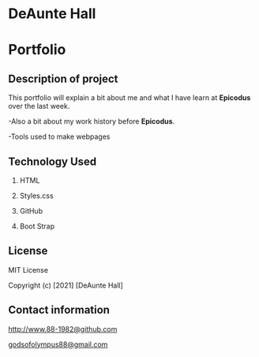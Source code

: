# DeAunte Hall

# Portfolio 

## Description of project 
 
 
 This portfolio will explain a bit about me and what I have learn at **Epicodus** over the last week.
 
 
  -Also a bit about my work history before **Epicodus**.
  
  
  -Tools used to make webpages
  
  
  ## Technology Used
  
  
  1. HTML
  
  2. Styles.css
 
  3. GitHub
  
  4. Boot Strap
  
  ## License
  
MIT License

Copyright (c) [2021] [DeAunte Hall]


## Contact information 

http://www.88-1982@github.com 

godsofolympus88@gmail.com
